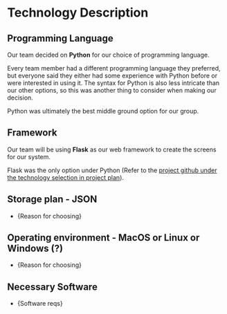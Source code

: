 # Technology Description

## Programming Language

Our team decided on **Python** for our choice of programming language. 

Every team member had a different programming language they preferred, but everyone said they either had some experience with Python before or were interested in using it. The syntax for Python is also less intricate than our other options, so this was another thing to consider when making our decision.

Python was ultimately the best middle ground option for our group.

## Framework

Our team will be using **Flask** as our web framework to create the screens for our system.

Flask was the only option under Python (Refer to the [project github under the technology selection in project plan](https://github.com/jeff-adkisson/swe-3313-spring-2025/blob/main/project/README.md#technology-selection)).

## Storage plan - JSON

- {Reason for choosing}

## Operating environment - MacOS or Linux or Windows (?)

- {Reason for choosing}

## Necessary Software

- {Software reqs}
